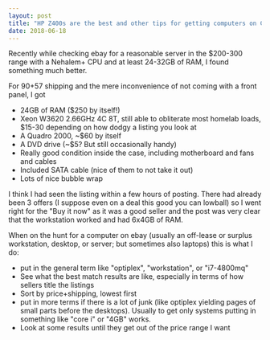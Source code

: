 ```yaml
---
layout: post
title: "HP Z400s are the best and other tips for getting computers on Canadian ebay"
date: 2018-06-18
---
```


Recently while checking ebay for a reasonable server in the $200-300 range with a Nehalem+ CPU and at least 24-32GB of RAM, I found something much better.


For $90+$57 shipping and the mere inconvenience of not coming with a front panel, I got
- 24GB of RAM ($250 by itself!)
- Xeon W3620 2.66GHz 4C 8T, still able to obliterate most homelab loads, $15-30 depending on how dodgy a listing you look at
- A Quadro 2000, ~$60 by itself
- A DVD drive (~$5? But still occasionally handy)
- Really good condition inside the case, including motherboard and fans and cables
- Included SATA cable (nice of them to not take it out)
- Lots of nice bubble wrap


I think I had seen the listing within a few hours of posting. There had already been 3 offers (I suppose even on a deal this good you can lowball) so I went right for the "Buy it now" as it was a good seller and the post was very clear that the workstation worked and had 6x4GB of RAM.


When on the hunt for a computer on ebay (usually an off-lease or surplus workstation, desktop, or server; but sometimes also laptops) this is what I do:
- put in the general term like "optiplex", "workstation", or "i7-4800mq"
- See what the best match results are like, especially in terms of how sellers title the listings
- Sort by price+shipping, lowest first
- put in more terms if there is a lot of junk (like optiplex yielding pages of small parts before the desktops). Usually to get only systems putting in something like "core i" or "4GB" works.
- Look at some results until they get out of the price range I want


